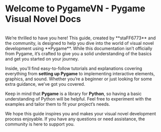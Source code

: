 # Welcome to PygameVN - Pygame Visual Novel Docs
<br>
We’re thrilled to have you here! This guide, created by **staFF6773** and the community, is designed to help you dive into the world of visual novel development using **Pygame**. While this documentation isn’t officially from Pygame, it’s crafted to give you a solid understanding of the basics and get you started on your journey.

Inside, you’ll find easy-to-follow tutorials and explanations covering everything from **setting up Pygame** to implementing interactive elements, graphics, and sound. Whether you’re a beginner or just looking for some extra guidance, we’ve got you covered.

Keep in mind that **Pygame** is a library for **Python**, so having a basic understanding of Python will be helpful. Feel free to experiment with the examples and tailor them to fit your project’s needs.

We hope this guide inspires you and makes your visual novel development process enjoyable. If you have any questions or need assistance, the community is here to support you.